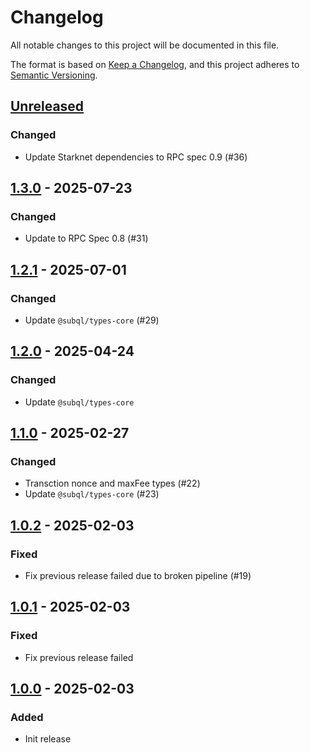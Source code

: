 # Changelog
All notable changes to this project will be documented in this file.

The format is based on [Keep a Changelog](https://keepachangelog.com/en/1.0.0/),
and this project adheres to [Semantic Versioning](https://semver.org/spec/v2.0.0.html).

## [Unreleased]
### Changed
- Update Starknet dependencies to RPC spec 0.9 (#36)

## [1.3.0] - 2025-07-23
### Changed
- Update to RPC Spec 0.8 (#31)

## [1.2.1] - 2025-07-01
### Changed
- Update `@subql/types-core` (#29)

## [1.2.0] - 2025-04-24
### Changed
- Update `@subql/types-core`

## [1.1.0] - 2025-02-27
### Changed
- Transction nonce and maxFee types (#22)
- Update `@subql/types-core` (#23)

## [1.0.2] - 2025-02-03
### Fixed
- Fix previous release failed due to broken pipeline (#19)

## [1.0.1] - 2025-02-03
### Fixed
- Fix previous release failed

## [1.0.0] - 2025-02-03
### Added
- Init release

[Unreleased]: https://github.com/subquery/subql-starknet/compare/types-starknet/1.3.0...HEAD
[1.3.0]: https://github.com/subquery/subql-starknet/compare/types-starknet/1.2.1...types-starknet/1.3.0
[1.2.1]: https://github.com/subquery/subql-starknet/compare/types-starknet/1.2.0...types-starknet/1.2.1
[1.2.0]: https://github.com/subquery/subql-starknet/compare/types-starknet/1.1.0...types-starknet/1.2.0
[1.1.0]: https://github.com/subquery/subql-starknet/compare/types-starknet/1.0.2...types-starknet/1.1.0
[1.0.2]: https://github.com/subquery/subql-starknet/compare/types-starknet/1.0.1...types-starknet/1.0.2
[1.0.1]: https://github.com/subquery/subql-starknet/compare/types-starknet/1.0.0...types-starknet/1.0.1
[1.0.0]: https://github.com/subquery/subql-starknet/releases/tag/types-starknet/1.0.0
